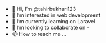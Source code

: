 - 👋 Hi, I’m @tahirbukhari123
- 👀 I’m interested in web development
- 🌱 I’m currently learning on Laravel
- 💞️ I’m looking to collaborate on -
- 📫 How to reach me ...

<!---
tahirbukhari123/tahirbukhari123 is a ✨ special ✨ repository because its `README.md` (this file) appears on your GitHub profile.
You can click the Preview link to take a look at your changes.
--->
